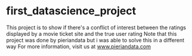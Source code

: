 # first_datascience_project
This project is to show if there's a conflict of interest between the ratings displayed by a movie ticket site and the true user rating
Note that this project was done by pieriandata but i was able to solve this in a different way 
For more information, visit us at www.pieriandata.com
